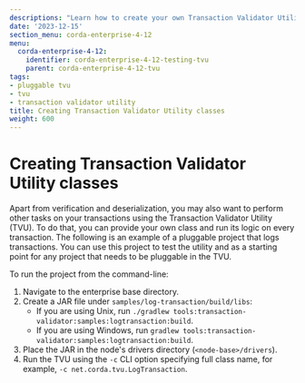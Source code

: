 ```yaml
---
descriptions: "Learn how to create your own Transaction Validator Utility class."
date: '2023-12-15'
section_menu: corda-enterprise-4-12
menu:
  corda-enterprise-4-12:
    identifier: corda-enterprise-4-12-testing-tvu
    parent: corda-enterprise-4-12-tvu
tags:
- pluggable tvu
- tvu
- transaction validator utility
title: Creating Transaction Validator Utility classes
weight: 600
---
```


# Creating Transaction Validator Utility classes

Apart from verification and deserialization, you may also want to perform other tasks on your transactions using the Transaction Validator Utility (TVU). To do that, you can provide your own class and run its logic on every transaction.
The following is an example of a pluggable project that logs transactions. You can use this project to test the utility and as a starting point for any project that needs to be pluggable in the TVU.

To run the project from the command-line:

1. Navigate to the enterprise base directory.
2. Create a JAR file under `samples/log-transaction/build/libs`:
    * If you are using Unix, run `./gradlew tools:transaction-validator:samples:logtransaction:build`.
    * If you are using Windows, run `gradlew tools:transaction-validator:samples:logtransaction:build`.
3. Place the JAR in the node's drivers directory (`<node-base>/drivers`).
4. Run the TVU using the `-c` CLI option specifying full class name, for example, `-c net.corda.tvu.LogTransaction`.
